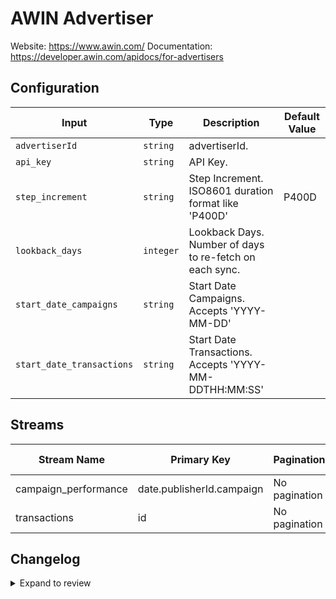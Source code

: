 # AWIN Advertiser
Website: https://www.awin.com/
Documentation: https://developer.awin.com/apidocs/for-advertisers

## Configuration

| Input | Type | Description | Default Value |
|-------|------|-------------|---------------|
| `advertiserId` | `string` | advertiserId.  |  |
| `api_key` | `string` | API Key.  |  |
| `step_increment` | `string` | Step Increment. ISO8601 duration format like &#39;P400D&#39; | P400D |
| `lookback_days` | `integer` | Lookback Days. Number of days to re-fetch on each sync. |  |
| `start_date_campaigns` | `string` | Start Date Campaigns. Accepts &#39;YYYY-MM-DD&#39; |  |
| `start_date_transactions` | `string` | Start Date Transactions. Accepts &#39;YYYY-MM-DDTHH:MM:SS&#39; |  |

## Streams
| Stream Name | Primary Key | Pagination | Supports Full Sync | Supports Incremental |
|-------------|-------------|------------|---------------------|----------------------|
| campaign_performance | date.publisherId.campaign | No pagination | ✅ |  ✅  |
| transactions | id | No pagination | ✅ |  ✅  |

## Changelog

<details>
  <summary>Expand to review</summary>

| Version          | Date              | Pull Request | Subject        |
|------------------|-------------------|--------------|----------------|
| 0.0.1 | 2025-04-28 | | Initial release by [@ryanmcg2203](https://github.com/ryanmcg2203) via Connector Builder |

</details>
